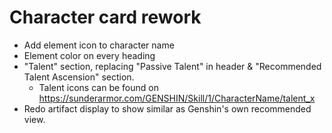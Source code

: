 # Character card rework
* Add element icon to character name
* Element color on every heading
* "Talent" section, replacing "Passive Talent" in header & "Recommended Talent Ascension" section.
  - Talent icons can be found on https://sunderarmor.com/GENSHIN/Skill/1/CharacterName/talent_x
* Redo artifact display to show similar as Genshin's own recommended view.